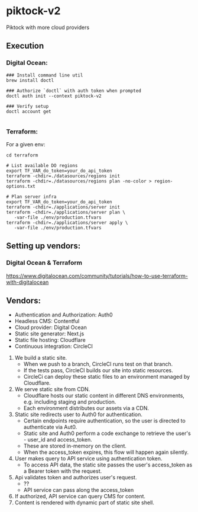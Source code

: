 # piktock-v2
Piktock with more cloud providers

## Execution
### Digital Ocean:
```shell
### Install command line util
brew install doctl

### Authorize `doctl` with auth token when prompted
doctl auth init --context piktock-v2

### Verify setup
doctl account get


```

### Terraform:
For a given env:
```shell
cd terraform

# List available DO regions
export TF_VAR_do_token=your_do_api_token
terraform -chdir=./datasources/regions init
terraform -chdir=./datasources/regions plan -no-color > region-options.txt

# Plan server infra
export TF_VAR_do_token=your_do_api_token
terraform -chdir=./applications/server init
terraform -chdir=./applications/server plan \
   -var-file ./env/production.tfvars
terraform -chdir=./applications/server apply \
   -var-file ./env/production.tfvars
```

## Setting up vendors:
### Digital Ocean & Terraform
https://www.digitalocean.com/community/tutorials/how-to-use-terraform-with-digitalocean


## Vendors:
- Authentication and Authorization: Auth0
- Headless CMS: Contentful
- Cloud provider: Digital Ocean
- Static site generator: Next.js
- Static file hosting: Cloudflare
- Continuous integration: CircleCI

1. We build a static site.
    - When we push to a branch, CircleCI runs test on that branch.
    - If the tests pass, CircleCI builds our site into static resources.
    - CircleCi can deploy these static files to an environment managed by Cloudflare.
2. We serve static site from CDN.
    - Cloudflare hosts our static content in different DNS environments, e.g. including staging and production.
    - Each environment distributes our assets via a CDN.
3. Static site redirects user to Auth0 for authentication.
    - Certain endpoints require authentication, so the user is directed to authenticate via Aut0.
    - Static site and Auth0 perform a code exchange to retrieve the user's - user_id and access_token.
    - These are stored in-memory on the client.
    - When the access_token expires, this flow will happen again silently.
4. User makes query to API service using authentication token.
    - To access API data, the static site passes the user's access_token as a Bearer token with the request.
5. Api validates token and authorizes user's request.
    - ??
    - API service can pass along the access_token
6. If authorized, API service can query CMS for content.
7. Content is rendered with dynamic part of static site shell.
